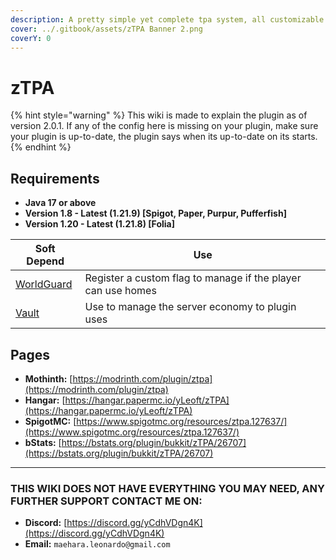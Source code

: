 ```yaml
---
description: A pretty simple yet complete tpa system, all customizable and easy to use
cover: ../.gitbook/assets/zTPA Banner 2.png
coverY: 0
---
```


# zTPA

{% hint style="warning" %}
‎This wiki is made to explain the plugin as of version 2.0.1. If any of the config here is missing on your plugin, make sure your plugin is up-to-date, the plugin says when its up-to-date on its starts.
{% endhint %}

## Requirements

* **Java 17 or above**
* **Version 1.8 - Latest (1.21.9) \[Spigot, Paper, Purpur, Pufferfish]**
* **Version 1.20 - Latest (1.21.8) \[Folia]**

| Soft Depend                                              | Use                                                          |
| -------------------------------------------------------- | ------------------------------------------------------------ |
| [WorldGuard](https://modrinth.com/plugin/worldguard)     | Register a custom flag to manage if the player can use homes |
| [Vault](https://www.spigotmc.org/resources/vault.34315/) | Use to manage the server economy to plugin uses              |

## Pages <a href="#pages" id="pages"></a>

* **Mothinth:** [https://modrinth.com/plugin/ztpa](https://modrinth.com/plugin/ztpa)
* **Hangar:** [https://hangar.papermc.io/yLeoft/zTPA](https://hangar.papermc.io/yLeoft/zTPA)
* **SpigotMC:** [https://www.spigotmc.org/resources/ztpa.127637/](https://www.spigotmc.org/resources/ztpa.127637/)
* **bStats:** [https://bstats.org/plugin/bukkit/zTPA/26707](https://bstats.org/plugin/bukkit/zTPA/26707)

***

### **THIS WIKI DOES NOT HAVE EVERYTHING YOU MAY NEED, ANY FURTHER SUPPORT CONTACT ME ON:**

* **Discord:** [https://discord.gg/yCdhVDgn4K](https://discord.gg/yCdhVDgn4K)
* **Email:** `maehara.leonardo@gmail.com`

<figure><img src="https://bstats.org/signatures/bukkit/zTPA.svg" alt=""><figcaption></figcaption></figure>
